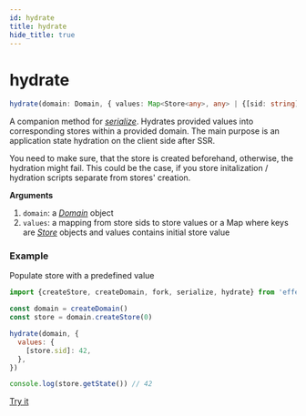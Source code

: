```yaml
---
id: hydrate
title: hydrate
hide_title: true
---
```


# hydrate

```ts
hydrate(domain: Domain, { values: Map<Store<any>, any> | {[sid: string]: any} }): void
```

A companion method for [_serialize_](serialize). Hydrates provided values into corresponding stores within a provided domain. The main purpose is an application state hydration on the client side after SSR.

You need to make sure, that the store is created beforehand, otherwise, the hydration might fail. This could be the case, if you store initalization / hydration scripts separate from stores' creation.

**Arguments**

1. `domain`: a [_Domain_](Domain.md) object
2. `values`: a mapping from store sids to store values or a Map where keys are [_Store_](Store.md) objects and values contains initial store value

### Example

Populate store with a predefined value

```js
import {createStore, createDomain, fork, serialize, hydrate} from 'effector'

const domain = createDomain()
const store = domain.createStore(0)

hydrate(domain, {
  values: {
    [store.sid]: 42,
  },
})

console.log(store.getState()) // 42
```

[Try it](https://share.effector.dev/zZoQ5Ewm)
